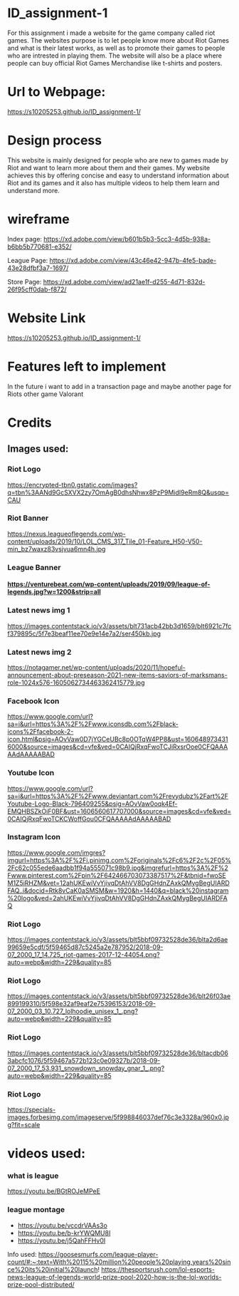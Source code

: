 # ID_assignment-1
For this assignment i made a website for the game company called riot games. The websites purpose is to let people know more about Riot Games and what is their latest works, as well as to promote their games to people who are intrested in playing them. The website will also be a place where people can buy official Riot Games Merchandise like t-shirts and posters.
# Url to Webpage: 
https://s10205253.github.io/ID_assignment-1/

# Design process
This website is mainly designed for people who are new to games made by Riot and want to learn more about them and their games. My website achieves this by offering concise and easy to understand information about Riot and its games and it also has multiple videos to help them learn and understand more.

# wireframe
Index page:
https://xd.adobe.com/view/b601b5b3-5cc3-4d5b-938a-b6bb5b770681-e352/

League Page:
https://xd.adobe.com/view/43c46e42-947b-4fe5-bade-43e28dfbf3a7-1697/

Store Page:
https://xd.adobe.com/view/ad21ae1f-d255-4d71-832d-26f95cff0dab-f872/
# Website Link
 https://s10205253.github.io/ID_assignment-1/

# Features left to implement
In the future i want to add in a transaction page and maybe another page for Riots other game Valorant

# Credits
## Images used:
### Riot Logo
https://encrypted-tbn0.gstatic.com/images?q=tbn%3AANd9GcSXVX2zy7OmAgB0dhsNhwx8PzP9MidI9eRm8Q&usqp=CAU
### Riot Banner
https://nexus.leagueoflegends.com/wp-content/uploads/2019/10/LOL_CMS_317_Tile_01-Feature_H50-V50-min_bz7waxz83vsjvua6mn4h.jpg
### League Banner
#### https://venturebeat.com/wp-content/uploads/2019/09/league-of-legends.jpg?w=1200&strip=all
### Latest news img 1
https://images.contentstack.io/v3/assets/blt731acb42bb3d1659/blt6921c7fcf379895c/5f7e3beaf11ee70e9e14e7a2/ser450kb.jpg
### Latest news img 2
https://notagamer.net/wp-content/uploads/2020/11/hopeful-announcement-about-preseason-2021-new-items-saviors-of-marksmans-role-1024x576-1605062734463362415779.jpg
### Facebook Icon
https://www.google.com/url?sa=i&url=https%3A%2F%2Fwww.iconsdb.com%2Fblack-icons%2Ffacebook-2-icon.html&psig=AOvVaw0D7jYGCeUBc8p0OTqW4PP8&ust=1606489734316000&source=images&cd=vfe&ved=0CAIQjRxqFwoTCJiRxsrOoe0CFQAAAAAdAAAAABAD
### Youtube Icon
https://www.google.com/url?sa=i&url=https%3A%2F%2Fwww.deviantart.com%2Frevydubz%2Fart%2FYoutube-Logo-Black-796409255&psig=AOvVaw0oqk4Ef-EMQHBSZkOiF0BF&ust=1606560617707000&source=images&cd=vfe&ved=0CAIQjRxqFwoTCKCWoffGou0CFQAAAAAdAAAAABAD
### Instagram Icon
https://www.google.com/imgres?imgurl=https%3A%2F%2Fi.pinimg.com%2Foriginals%2Fc6%2F2c%2F05%2Fc62c055ede6aadbb1f94a555071c98b9.jpg&imgrefurl=https%3A%2F%2Fwww.pinterest.com%2Fpin%2F642466703073387517%2F&tbnid=fwoSEM1Z5iRHZM&vet=12ahUKEwiVvYjivqDtAhVV8DgGHdnZAxkQMygBegUIARDFAQ..i&docid=Rtk8vCaK0aSMSM&w=1920&h=1440&q=black%20instagram%20logo&ved=2ahUKEwiVvYjivqDtAhVV8DgGHdnZAxkQMygBegUIARDFAQ
### Riot Logo
https://images.contentstack.io/v3/assets/blt5bbf09732528de36/blta2d6ae99659e5cdf/5f59465d87c5245a2e787952/2018-09-07_2000_17_14.725_riot-games-2017-12-44054.png?auto=webp&width=229&quality=85
### Riot Logo
https://images.contentstack.io/v3/assets/blt5bbf09732528de36/blt26f03ae899199310/5f598e32af9eaf2e75396153/2018-09-07_2000_03_10.727_lolhoodie_unisex_1_.png?auto=webp&width=229&quality=85
### Riot Logo
https://images.contentstack.io/v3/assets/blt5bbf09732528de36/bltacdb063abcfc1076/5f59467a572b123c0e09327b/2018-09-07_2000_17_53.931_snowdown_snowday_gnar_1_.png?auto=webp&width=229&quality=85
### Riot Logo
https://specials-images.forbesimg.com/imageserve/5f998846037def76c3e3328a/960x0.jpg?fit=scale

# videos used:
### what is league
https://youtu.be/BGtROJeMPeE
### league montage
* https://youtu.be/vccdrVAAs3o
* https://youtu.be/b-krYWQMU8I
* https://youtu.be/j5QahFFHv0I

Info used:
https://goosesmurfs.com/league-player-count/#:~:text=With%20115%20million%20people%20playing,years%20since%20its%20initial%20launch!
https://thesportsrush.com/lol-esports-news-league-of-legends-world-prize-pool-2020-how-is-the-lol-worlds-prize-pool-distributed/
